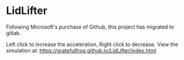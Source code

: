 # LidLifter
Following Microsoft's purchase of Github, this project has migrated to gitlab.

Left click to increase the acceleration,
Right click to decrease.
View the simulation at:  https://gratefulfrog.github.io/LidLifter/index.html
